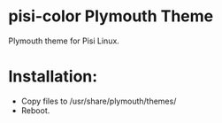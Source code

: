 # pisi-color Plymouth Theme
Plymouth theme for Pisi Linux. 

# Installation:
- Copy files to /usr/share/plymouth/themes/
- Reboot. 
